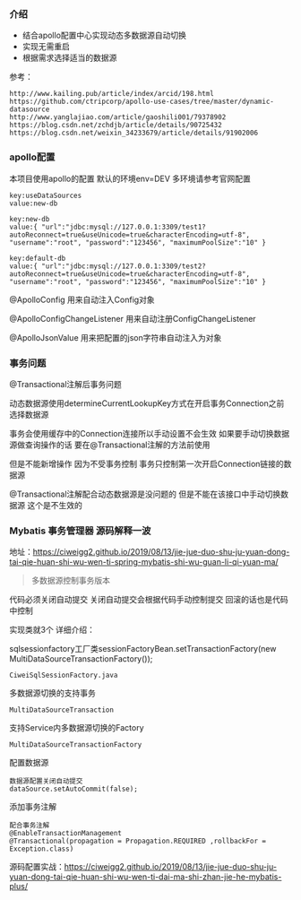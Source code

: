 ### 介绍

* 结合apollo配置中心实现动态多数据源自动切换
* 实现无需重启
* 根据需求选择适当的数据源

参考：

```
http://www.kailing.pub/article/index/arcid/198.html
https://github.com/ctripcorp/apollo-use-cases/tree/master/dynamic-datasource
http://www.yanglajiao.com/article/gaoshili001/79378902
https://blog.csdn.net/zchdjb/article/details/90725432
https://blog.csdn.net/weixin_34233679/article/details/91902006
```

### apollo配置

本项目使用apollo的配置 默认的环境env=DEV 多环境请参考官网配置

```
key:useDataSources
value:new-db

key:new-db
value:{ "url":"jdbc:mysql://127.0.0.1:3309/test1?autoReconnect=true&useUnicode=true&characterEncoding=utf-8", "username":"root", "password":"123456", "maximumPoolSize":"10" }

key:default-db
value:{ "url":"jdbc:mysql://127.0.0.1:3309/test2?autoReconnect=true&useUnicode=true&characterEncoding=utf-8", "username":"root", "password":"123456", "maximumPoolSize":"10" }
```

@ApolloConfig
用来自动注入Config对象

@ApolloConfigChangeListener
用来自动注册ConfigChangeListener

@ApolloJsonValue
用来把配置的json字符串自动注入为对象

### 事务问题

@Transactional注解后事务问题

动态数据源使用determineCurrentLookupKey方式在开启事务Connection之前选择数据源

事务会使用缓存中的Connection连接所以手动设置不会生效 如果要手动切换数据源做查询操作的话 要在@Transactional注解的方法前使用

但是不能新增操作 因为不受事务控制 事务只控制第一次开启Connection链接的数据源

@Transactional注解配合动态数据源是没问题的 但是不能在该接口中手动切换数据源 这个是不生效的

### Mybatis 事务管理器 源码解释一波

地址：https://ciweigg2.github.io/2019/08/13/jie-jue-duo-shu-ju-yuan-dong-tai-qie-huan-shi-wu-wen-ti-spring-mybatis-shi-wu-guan-li-qi-yuan-ma/

> 多数据源控制事务版本

代码必须关闭自动提交 关闭自动提交会根据代码手动控制提交 回滚的话也是代码中控制

实现类就3个 详细介绍：

sqlsessionfactory工厂类sessionFactoryBean.setTransactionFactory(new MultiDataSourceTransactionFactory());

```
CiweiSqlSessionFactory.java
```

多数据源切换的支持事务

```
MultiDataSourceTransaction
```

支持Service内多数据源切换的Factory

```
MultiDataSourceTransactionFactory
```

配置数据源

```
数据源配置关闭自动提交
dataSource.setAutoCommit(false);
```

添加事务注解

```
配合事务注解
@EnableTransactionManagement
@Transactional(propagation = Propagation.REQUIRED ,rollbackFor = Exception.class)
```

源码配置实战：https://ciweigg2.github.io/2019/08/13/jie-jue-duo-shu-ju-yuan-dong-tai-qie-huan-shi-wu-wen-ti-dai-ma-shi-zhan-jie-he-mybatis-plus/